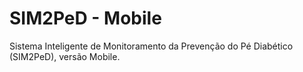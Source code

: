 # SIM2PeD - Mobile
Sistema Inteligente de Monitoramento da Prevenção do Pé Diabético (SIM2PeD), versão Mobile.
